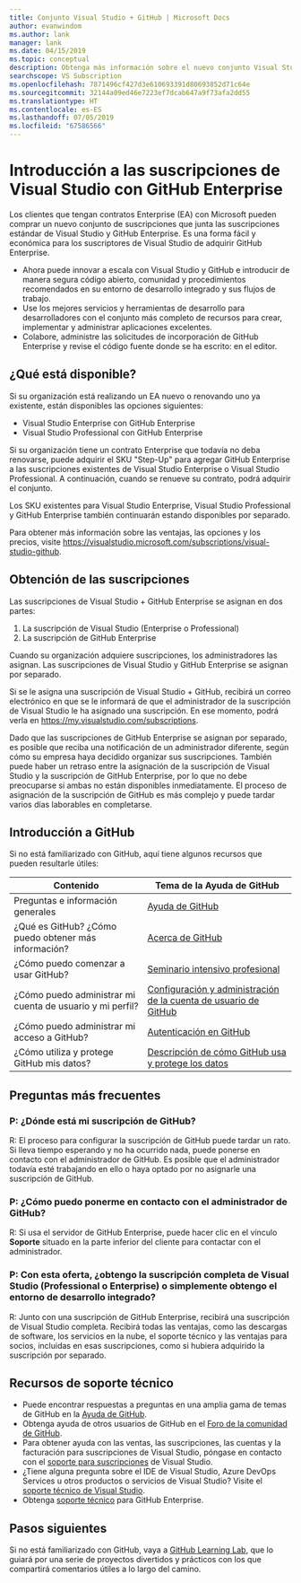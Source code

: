 ```yaml
---
title: Conjunto Visual Studio + GitHub | Microsoft Docs
author: evanwindom
ms.author: lank
manager: lank
ms.date: 04/15/2019
ms.topic: conceptual
description: Obtenga más información sobre el nuevo conjunto Visual Studio + GitHub
searchscope: VS Subscription
ms.openlocfilehash: 7871496cf427d3e610693391d80693852d71c64e
ms.sourcegitcommit: 32144a09ed46e7223ef7dcab647a9f73afa2dd55
ms.translationtype: HT
ms.contentlocale: es-ES
ms.lasthandoff: 07/05/2019
ms.locfileid: "67586566"
---
```

# <a name="introducing-visual-studio-subscriptions-with-github-enterprise"></a>Introducción a las suscripciones de Visual Studio con GitHub Enterprise  

Los clientes que tengan contratos Enterprise (EA) con Microsoft pueden comprar un nuevo conjunto de suscripciones que junta las suscripciones estándar de Visual Studio y GitHub Enterprise. Es una forma fácil y económica para los suscriptores de Visual Studio de adquirir GitHub Enterprise. 

- Ahora puede innovar a escala con Visual Studio y GitHub e introducir de manera segura código abierto, comunidad y procedimientos recomendados en su entorno de desarrollo integrado y sus flujos de trabajo.
- Use los mejores servicios y herramientas de desarrollo para desarrolladores con el conjunto más completo de recursos para crear, implementar y administrar aplicaciones excelentes. 
- Colabore, administre las solicitudes de incorporación de GitHub Enterprise y revise el código fuente donde se ha escrito: en el editor. 

## <a name="whats-available"></a>¿Qué está disponible? 

Si su organización está realizando un EA nuevo o renovando uno ya existente, están disponibles las opciones siguientes:

- Visual Studio Enterprise con GitHub Enterprise
- Visual Studio Professional con GitHub Enterprise

Si su organización tiene un contrato Enterprise que todavía no deba renovarse, puede adquirir el SKU "Step-Up" para agregar GitHub Enterprise a las suscripciones existentes de Visual Studio Enterprise o Visual Studio Professional.  A continuación, cuando se renueve su contrato, podrá adquirir el conjunto.

Los SKU existentes para Visual Studio Enterprise, Visual Studio Professional y GitHub Enterprise también continuarán estando disponibles por separado. 

Para obtener más información sobre las ventajas, las opciones y los precios, visite https://visualstudio.microsoft.com/subscriptions/visual-studio-github. 

## <a name="getting-your-subscriptions"></a>Obtención de las suscripciones

Las suscripciones de Visual Studio + GitHub Enterprise se asignan en dos partes:
1. La suscripción de Visual Studio (Enterprise o Professional)
2. La suscripción de GitHub Enterprise

Cuando su organización adquiere suscripciones, los administradores las asignan.  Las suscripciones de Visual Studio y GitHub Enterprise se asignan por separado.  

Si se le asigna una suscripción de Visual Studio + GitHub, recibirá un correo electrónico en que se le informará de que el administrador de la suscripción de Visual Studio le ha asignado una suscripción.  En ese momento, podrá verla en https://my.visualstudio.com/subscriptions.  

Dado que las suscripciones de GitHub Enterprise se asignan por separado, es posible que reciba una notificación de un administrador diferente, según cómo su empresa haya decidido organizar sus suscripciones.  También puede haber un retraso entre la asignación de la suscripción de Visual Studio y la suscripción de GitHub Enterprise, por lo que no debe preocuparse si ambas no están disponibles inmediatamente.  El proceso de asignación de la suscripción de GitHub es más complejo y puede tardar varios días laborables en completarse.  

## <a name="getting-started-with-github"></a>Introducción a GitHub

Si no está familiarizado con GitHub, aquí tiene algunos recursos que pueden resultarle útiles:

| Contenido                                  | Tema de la Ayuda de GitHub                                     |
|------------------------------------------|-------------------------------------------------------|
| Preguntas e información generales          | [Ayuda de GitHub](https://help.github.com/en)             |
| ¿Qué es GitHub?  ¿Cómo puedo obtener más información?  | [Acerca de GitHub](https://help.github.com/en/categories/about-github)                                       |
| ¿Cómo puedo comenzar a usar GitHub?     | [Seminario intensivo profesional](https://help.github.com/en/categories/bootcamp)                                              |
| ¿Cómo puedo administrar mi cuenta de usuario y mi perfil?       | [Configuración y administración de la cuenta de usuario de GitHub](https://help.github.com/en/categories/setting-up-and-managing-your-github-user-account)    |
| ¿Cómo puedo administrar mi acceso a GitHub?   | [Autenticación en GitHub](https://help.github.com/en/categories/authenticating-to-github)                           |
| ¿Cómo utiliza y protege GitHub mis datos? | [Descripción de cómo GitHub usa y protege los datos](https://help.github.com/en/categories/understanding-how-github-uses-and-protects-your-data)|

## <a name="frequently-asked-questions"></a>Preguntas más frecuentes

### <a name="q--where-is-my-github-subscription"></a>P:  ¿Dónde está mi suscripción de GitHub?

R:  El proceso para configurar la suscripción de GitHub puede tardar un rato.  Si lleva tiempo esperando y no ha ocurrido nada, puede ponerse en contacto con el administrador de GitHub.  Es posible que el administrador todavía esté trabajando en ello o haya optado por no asignarle una suscripción de GitHub. 

### <a name="q--how-do-i-reach-my-github-administrator"></a>P:  ¿Cómo puedo ponerme en contacto con el administrador de GitHub?

R:  Si usa el servidor de GitHub Enterprise, puede hacer clic en el vínculo **Soporte** situado en la parte inferior del cliente para contactar con el administrador.

### <a name="q-do-i-get-the-full-visual-studio-subscription-professional-or-enterprise-or-do-i-just-get-the-ide-with-this-offering"></a>P: Con esta oferta, ¿obtengo la suscripción completa de Visual Studio (Professional o Enterprise) o simplemente obtengo el entorno de desarrollo integrado?

R:  Junto con una suscripción de GitHub Enterprise, recibirá una suscripción de Visual Studio completa.  Recibirá todas las ventajas, como las descargas de software, los servicios en la nube, el soporte técnico y las ventajas para socios, incluidas en esas suscripciones, como si hubiera adquirido la suscripción por separado.

## <a name="support-resources"></a>Recursos de soporte técnico
- Puede encontrar respuestas a preguntas en una amplia gama de temas de GitHub en la [Ayuda de GitHub](https://help.github.com/en).
- Obtenga ayuda de otros usuarios de GitHub en el [Foro de la comunidad de GitHub](https://github.community/).
- Para obtener ayuda con las ventas, las suscripciones, las cuentas y la facturación para suscripciones de Visual Studio, póngase en contacto con el [soporte para suscripciones](https://visualstudio.microsoft.com/subscriptions/support/) de Visual Studio.
- ¿Tiene alguna pregunta sobre el IDE de Visual Studio, Azure DevOps Services u otros productos o servicios de Visual Studio?  Visite el [soporte técnico de Visual Studio](https://visualstudio.microsoft.com/support/).
- Obtenga [soporte técnico](https://support.microsoft.com/en-us/supportforbusiness/productselection?sapId=b77fe80f-5417-80bd-4b2a-275cf0018c24) para GitHub Enterprise.   

## <a name="next-steps"></a>Pasos siguientes

Si no está familiarizado con GitHub, vaya a [GitHub Learning Lab](https://lab.github.com/), que lo guiará por una serie de proyectos divertidos y prácticos con los que compartirá comentarios útiles a lo largo del camino.
